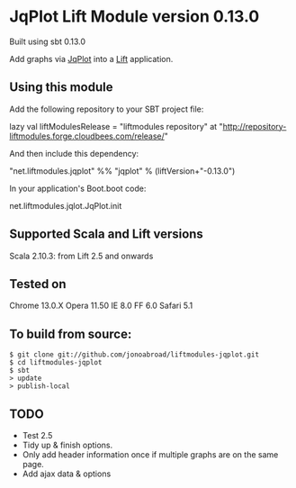 # JqPlot Lift Module version 0.13.0

Built using sbt 0.13.0

Add graphs via [JqPlot]( jqplot.com )  into a [Lift](http://www.liftweb.net) application.


## Using this module

Add the following repository to your SBT project file:

  lazy val liftModulesRelease = "liftmodules repository" at "http://repository-liftmodules.forge.cloudbees.com/release/"

And then include this dependency:

  "net.liftmodules.jqplot" %% "jqplot" % (liftVersion+"-0.13.0")

In your application's Boot.boot code:

  net.liftmodules.jqlot.JqPlot.init

## Supported Scala and Lift versions

Scala  2.10.3: from Lift 2.5 and onwards

## Tested on 

Chrome  13.0.X
Opera   11.50
IE      8.0
FF      6.0
Safari  5.1

## To build from source:

    $ git clone git://github.com/jonoabroad/liftmodules-jqplot.git
    $ cd liftmodules-jqplot
    $ sbt
    > update
    > publish-local

## TODO

  * Test 2.5 
  * Tidy up & finish options. 
  * Only add header information once if multiple graphs are on the same page.
  * Add ajax data & options 
   
   
